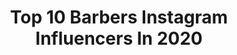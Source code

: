 ---
title: Top 10 Barbers Instagram Influencers In 2020
description: >-
  Find top barbers Instagram influencers in 2020. Most popular hashtags: # #makeup #fademaster #barberlove.
platform: Instagram
profiles:
  - username: "samuelcarvalho_0"
    fullname: >-
      Samuel Carvalho
    location: "Brazil"
    followers: 21334
    engagement: 1438
    commentsToLikes: 0.069978
    id: ck15ra0qg6w9j0i19893dwxy7
    verified: false
    hashtags: "#garotocacheadochallenge, #garotocacheado"
  - username: "mani.rad46"
    fullname: >-
      ⚜️﷽⚜️
    location: "Iran"
    followers: 11389
    engagement: 3509
    commentsToLikes: 0.081337
    id: ck0vxlyrmzkg90i19yvuojggd
    verified: false
    hashtags: ""
  - username: "pirayesh_top_cut"
    fullname: >-
      🔱Kianoshsolbi🔱
    location: "Iran"
    followers: 3359
    engagement: 2594
    commentsToLikes: 0.373713
    id: ck9wik1cv2lu90j78ifjzv1bn
    verified: false
    hashtags: "#stayl, #menshair, #zain, #beuotifull"
  - username: "natanaelsilvabarber"
    fullname: >-
      Natanael Silva Barber
    location: "Brazil"
    followers: 46675
    engagement: 690
    commentsToLikes: 0.594437
    id: ck0vzg7sm8yfa0i19o2uwu9ah
    verified: false
    hashtags: "#hair, #emcasa, #goodvibes, #duquefade"
  - username: "abolfazlqorbani_"
    fullname: >-
      ابوالفضل قربانی
    location: "Iran"
    followers: 2210
    engagement: 2270
    commentsToLikes: 0.225315
    id: ck9whykl901pd0j78hxlonhbl
    verified: false
    hashtags: "#hairstyle, #luxurystyle, #stylish, #menspireacademy"
  - username: "gl3isi"
    fullname: >-
      𝕲𝖑𝖊𝖎𝖘𝖎
    location: "Brazil"
    followers: 15597
    engagement: 2199
    commentsToLikes: 0.055370
    id: ck8t0vrvvtic00j78dhv5q2n8
    verified: false
    hashtags: "#curlynatural, #afrohairstyle, #projetoarvore, #cachos"
  - username: "barber_gach"
    fullname: >-
      barbergach
    location: "Iran"
    followers: 26561
    engagement: 578
    commentsToLikes: 0.170644
    id: ck9whv2k2zlun0j78w4vonkf2
    verified: false
    hashtags: ""
  - username: "thebritwilliams"
    fullname: >-
      Brittany Williams
    location: "United States"
    followers: 15581
    engagement: 1038
    commentsToLikes: 0.039820
    id: ck0w1e4beivxd0i193hrtfpxi
    verified: false
    hashtags: ""
  - username: "xbigwesx"
    fullname: >-
      WES STAUCET
    location: "United States"
    followers: 34099
    engagement: 374
    commentsToLikes: 0.061204
    id: ck0w4qc2kzvff0i1911ve2kyh
    verified: false
    hashtags: "#beards, #lesbian, #salon, #pixie"
  - username: "alebarber.18"
    fullname: >-
      Alєхαηdєr Acσsтα ✪ |📍UY🌎
    location: "Spain"
    followers: 5696
    engagement: 1372
    commentsToLikes: 0.068240
    id: ck5zn1d9tnlbv0i14fy6dmd98
    verified: false
    hashtags: "#makeup, #barberspain, #estilo, #fadespain"
---